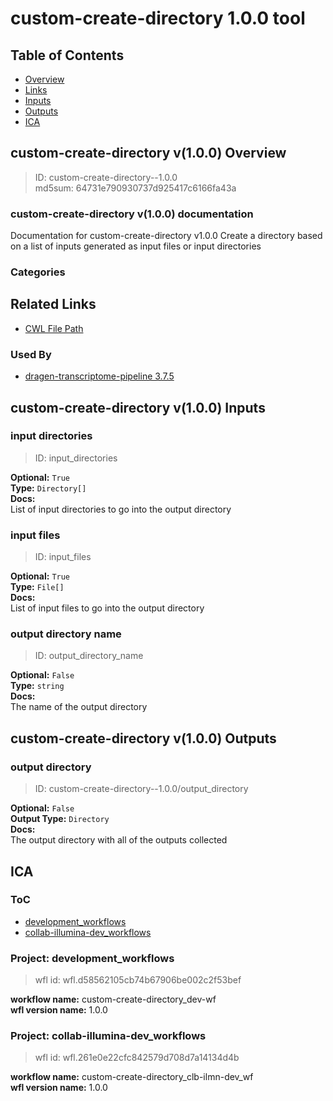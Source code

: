 
custom-create-directory 1.0.0 tool
==================================

## Table of Contents
  
- [Overview](#custom-create-directory-v100-overview)  
- [Links](#related-links)  
- [Inputs](#custom-create-directory-v100-inputs)  
- [Outputs](#custom-create-directory-v100-outputs)  
- [ICA](#ica)  


## custom-create-directory v(1.0.0) Overview



  
> ID: custom-create-directory--1.0.0  
> md5sum: 64731e790930737d925417c6166fa43a

### custom-create-directory v(1.0.0) documentation
  
Documentation for custom-create-directory v1.0.0
Create a directory based on a list of inputs generated as input files or input directories

### Categories
  


## Related Links
  
- [CWL File Path](../../../../../../tools/custom-create-directory/1.0.0/custom-create-directory__1.0.0.cwl)  


### Used By
  
- [dragen-transcriptome-pipeline 3.7.5](../../../workflows/dragen-transcriptome-pipeline/3.7.5/dragen-transcriptome-pipeline__3.7.5.md)  

  


## custom-create-directory v(1.0.0) Inputs

### input directories



  
> ID: input_directories
  
**Optional:** `True`  
**Type:** `Directory[]`  
**Docs:**  
List of input directories to go into the output directory


### input files



  
> ID: input_files
  
**Optional:** `True`  
**Type:** `File[]`  
**Docs:**  
List of input files to go into the output directory


### output directory name



  
> ID: output_directory_name
  
**Optional:** `False`  
**Type:** `string`  
**Docs:**  
The name of the output directory

  


## custom-create-directory v(1.0.0) Outputs

### output directory



  
> ID: custom-create-directory--1.0.0/output_directory  

  
**Optional:** `False`  
**Output Type:** `Directory`  
**Docs:**  
The output directory with all of the outputs collected
  

  


## ICA

### ToC
  
- [development_workflows](#project-development_workflows)  
- [collab-illumina-dev_workflows](#project-collab-illumina-dev_workflows)  


### Project: development_workflows


> wfl id: wfl.d58562105cb74b67906be002c2f53bef  

  
**workflow name:** custom-create-directory_dev-wf  
**wfl version name:** 1.0.0  


### Project: collab-illumina-dev_workflows


> wfl id: wfl.261e0e22cfc842579d708d7a14134d4b  

  
**workflow name:** custom-create-directory_clb-ilmn-dev_wf  
**wfl version name:** 1.0.0  

  

